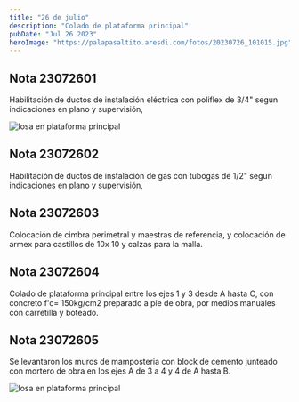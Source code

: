 ```yaml
---
title: "26 de julio"
description: "Colado de plataforma principal"
pubDate: "Jul 26 2023"
heroImage: "https://palapasaltito.aresdi.com/fotos/20230726_101015.jpg"
---
```


## Nota 23072601

Habilitación de ductos de instalación eléctrica con poliflex de 3/4" segun indicaciones en plano y supervisión,

![losa en plataforma principal](https://palapasaltito.aresdi.com/fotos/20230726_101015.jpg "losa en plataforma principal")

## Nota 23072602

Habilitación de ductos de instalación de gas con tubogas de 1/2" segun indicaciones en plano y supervisión,

## Nota 23072603

Colocación de cimbra perimetral y maestras de referencia, y colocación de armex para castillos de 10x 10 y calzas para la malla.

## Nota 23072604

Colado de plataforma principal entre los ejes 1 y 3 desde A hasta C, con concreto f'c= 150kg/cm2 preparado a pie de obra, por medios manuales con carretilla y boteado.

## Nota 23072605

Se levantaron los muros de mamposteria con block de cemento junteado con mortero de obra en los ejes A de 3 a 4 y 4 de A hasta B.

![losa en plataforma principal](https://palapasaltito.aresdi.com/fotos/20230726_113823.jpg "losa en plataforma principal")